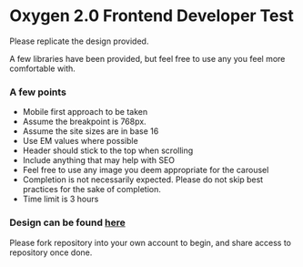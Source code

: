 # Oxygen 2.0 Frontend Developer Test

Please replicate the design provided.

A few libraries have been provided, but feel free to use any you feel more comfortable with.

### A few points

- Mobile first approach to be taken
- Assume the breakpoint is 768px.
- Assume the site sizes are in base 16
- Use EM values where possible
- Header should stick to the top when scrolling
- Include anything that may help with SEO
- Feel free to use any image you deem appropriate for the carousel
- Completion is not necessarily expected. Please do not skip best practices for the sake of completion.
- Time limit is 3 hours

### Design can be found [here](https://www.figma.com/design/p30raPDU05SFTSrxjhT8KX/Oxygen-Dev-Assessment?node-id=0-1&t=oL73fO3Bje0HUQw5-0)

Please fork repository into your own account to begin, and share access to repository once done.
